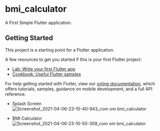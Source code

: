 # bmi_calculator

A First Simple Flutter application.

## Getting Started

This project is a starting point for a Flutter application.

A few resources to get you started if this is your first Flutter project:

- [Lab: Write your first Flutter app](https://flutter.dev/docs/get-started/codelab)
- [Cookbook: Useful Flutter samples](https://flutter.dev/docs/cookbook)

For help getting started with Flutter, view our
[online documentation](https://flutter.dev/docs), which offers tutorials,
samples, guidance on mobile development, and a full API reference.

- Splash Screen
![Screenshot_2021-04-06-23-10-40-943_com om bmi_calculator](https://user-images.githubusercontent.com/19928750/113756245-cbe4ee80-972e-11eb-8a4c-46d9b2bcae1c.jpg)

- BMI Calculator
![Screenshot_2021-04-06-23-10-50-309_com om bmi_calculator](https://user-images.githubusercontent.com/19928750/113756681-50377180-972f-11eb-9a0d-33e0730bd157.jpg)
